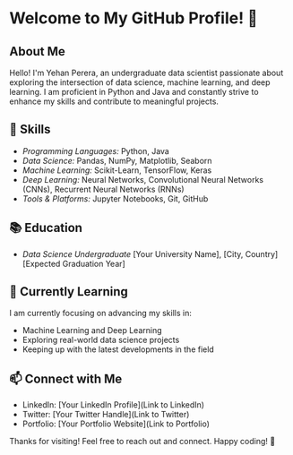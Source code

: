 # Welcome to My GitHub Profile! 👋

## About Me

Hello! I'm Yehan Perera, an undergraduate data scientist passionate about exploring the intersection of data science, machine learning, and deep learning. I am proficient in Python and Java and constantly strive to enhance my skills and contribute to meaningful projects.

## 🔧 Skills

- *Programming Languages:* Python, Java
- *Data Science:* Pandas, NumPy, Matplotlib, Seaborn
- *Machine Learning:* Scikit-Learn, TensorFlow, Keras
- *Deep Learning:* Neural Networks, Convolutional Neural Networks (CNNs), Recurrent Neural Networks (RNNs)
- *Tools & Platforms:* Jupyter Notebooks, Git, GitHub

## 📚 Education

- *Data Science Undergraduate*
  [Your University Name], [City, Country]
  [Expected Graduation Year]

## 🌱 Currently Learning

I am currently focusing on advancing my skills in:

- Machine Learning and Deep Learning
- Exploring real-world data science projects
- Keeping up with the latest developments in the field


## 📫 Connect with Me

- LinkedIn: [Your LinkedIn Profile](Link to LinkedIn)
- Twitter: [Your Twitter Handle](Link to Twitter)
- Portfolio: [Your Portfolio Website](Link to Portfolio)

Thanks for visiting! Feel free to reach out and connect. Happy coding! 🚀
